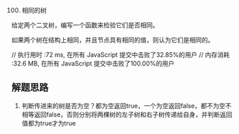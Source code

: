 100. 相同的树

给定两个二叉树，编写一个函数来检验它们是否相同。

如果两个树在结构上相同，并且节点具有相同的值，则认为它们是相同的。

// 执行用时 :72 ms, 在所有 JavaScript 提交中击败了32.85%的用户
// 内存消耗 :32.6 MB, 在所有 JavaScript 提交中击败了100.00%的用户

## 解题思路
1. 判断传进来的树是否为空？都为空返回true，一个为空返回false，都不为空不相等返回false，否则分别将两棵树的左子树和右子树传递给自身，并判断返回值都为true才为true